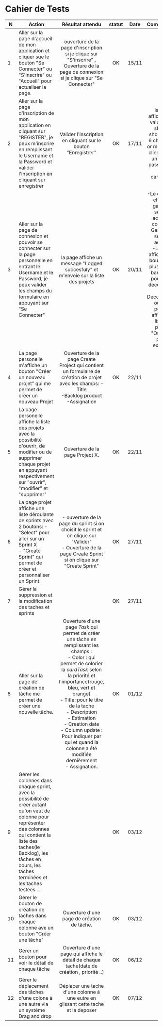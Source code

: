 # Cahier de Tests

| N   | Action                                                                                                                                                                                           |                                                                                                                                                                                                   Résultat attendu                                                                                                                                                                                                    | statut | Date  |                                                                                                                                Commentaire                                                                                                                                |   Qui    |
| --- | ------------------------------------------------------------------------------------------------------------------------------------------------------------------------------------------------ | :-------------------------------------------------------------------------------------------------------------------------------------------------------------------------------------------------------------------------------------------------------------------------------------------------------------------------------------------------------------------------------------------------------------------: | :----: | :---: | :-----------------------------------------------------------------------------------------------------------------------------------------------------------------------------------------------------------------------------------------------------------------------: | :------: |
| 1   | Aller sur la page d'accueil de mon application et cliquer sue le bouton "Se Connecter" ou "S'inscrire" ou "Accueil" pour actualiser la page.                                                     |                                                                                                                                           ouverture de la page d'inscription si je clique sur "S'inscrire" , Ouverture de la page de connexion si je clique sur "Se Connecter"                                                                                                                                            |   OK   | 15/11 |                                                                                                                                                                                                                                                                           | Thierno  |
| 2   | Aller sur la page d'inscription de mon application en cliquant sur "REGISTER", je peux m'inscrire en remplissant le Username et la Password et valider l'inscription en cliquant sur enregistrer |                                                                                                                                                                             Valider l'inscription en cliquant sur le bouton "Enregistrer"                                                                                                                                                                             |   OK   | 17/11 |                                                                la page affiche "This value is too short. It should have 6 characters or more." si le client choisit un mot de passe moins de 6 caracteres                                                                 | Soufiane |
| 3   | Aller sur la page de connexion et pouvoir se connecter sur la page personnelle en entrant le Username et le Password, je peux valider les champs du formulaire en appuyant sur "Se Connecter"    |                                                                                                                                                                  la page affiche un message "Logged succesfuly" et m'envoie sur la liste des projets                                                                                                                                                                  |   OK   | 20/11 | -Le client a le choix de garder la session active en cochant " Garder ma session active " <br> -La page affiche deux bouttons en plus dans la barre pour pouvoir se deconnecter "Se Déconnecter" ou pour pouvoir afficher la liste du projets "Ouvrir un projet existant" | Bourhane |
| 4   | La page personelle m'affiche un bouton "Créer un nouveau projet" qui me permet de créer un nouveau Projet                                                                                        |                                                                                                                                  Ouverture de la page Create Project qui contient un formulaire de création de projet avec les champs: -Title<br> -Backlog product<br> -Assignation                                                                                                                                   |   OK   | 22/11 |                                                                                                                                                                                                                                                                           | Boubacar |
| 5   | La page personelle affiche la liste des projets avec la possibilité d'ouvrir, de modifier ou de supprimer chaque projet en appuyant respectivement sur "ouvrir", "modifier" et "supprimer"       |                                                                                                                                                                                           Ouverture de la page Project X.                                                                                                                                                                                            |   OK   | 22/11 |                                                                                                                                                                                                                                                                           | Soufiane |
| 6   | La page projet affiche une liste déroulante de sprints avec 2 boutons: - "Select" pour aller sur un Sprint X<br>- "Create Sprint" qui permet de créer et personnaliser un Sprint<br>            |                                                                                      - ouverture de la page du sprint si on choisit le sprint et on clique sur "Valider" <br> - Ouverture de la page Create Sprint si on clique sur "Create Sprint"                                                                                      |   OK   | 27/11 |                                                                                                                                                                                                                                                                           | Thierno  |
| 7   | Gérer la suppression et la modification des taches et sprints                                                                                                                                            |                                                                                                                                                                                                                                                                                                                                                                                                         |   OK   | 27/11 |                                                                                                                                                                                                                                                                           | Boubacar |
| 8   | Aller sur la page de création de tâche me permet de créer une nouvelle tâche.                                                                                                                    | Ouverture d'une page _Task_ qui permet de créer une tâche en remplissant les champs : <br> - Color : qui permet de colorier la _cardTask_ selon la priorité et l'importance(rouge, bleu, vert et orange)<br> - Title: pour le titre de la tache<br> - Description<br> - Estimation<br> - Creation date<br> - Column update : Pour indiquer par qui et quand la colonne a été modifiée dernièrement<br> - Assignation. |   OK   | 01/12 |                                                                                                                                                                                                                                                                           | Bourhane |
| 9   | Gérer les colonnes dans chaque sprint, avec la possibilité de créer autant qu'on veut de colonne pour représenter des colonnes qui contient la liste des taches(le Backlog), les tâches en cours, les taches terminées et les taches testées ...                                                                                                                                            |                                                                                                                                                                                                                                                                                                                                                                                                         |   OK   | 03/12 |    |Soufiane <br> Thierno|
| 10   | Gérer le bouton de création de taches dans chaque colonne ave un bouton "Créer une tâche"                                                                                                                                             | Ouverture d'une page de création de tâche.                                                                                                                                                                                                                                                                                                                                                                                                        |   OK   | 03/12 |                                                                                                                                                                                                                                                                           | Boubacar |
| 11   |Gérer un bouton pour voir le détail de chaque tâche                                                                                                                                           |     Ouverture d'une page qui affiche le détail de chaque tache(date de création , priorité ..)                                                                                                                                                                                                                                                                                                                                                                                                    |   OK   | 06/12 |                                                                                                                                                                                                                                                                           | Boubacar  <br> Bourhane |
| 12   |Gérer le déplacement des tâches d'une colone à une autre via un système Drag and drop                                                                                                                                          | Déplacer une tache d'une colonne à une eutre en glissant cette tache et la deposer                                                                                                                                                                                                                                                                                                                                                                                                       |   OK   | 07/12 |                                                                                                                                                                                                                                                                           | Thierno |
